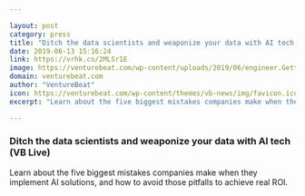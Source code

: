 ```yaml
---

layout: post
category: press
title: "Ditch the data scientists and weaponize your data with AI tech (VB Live)"
date: 2019-06-13 15:16:24
link: https://vrhk.co/2MLSr1E
image: https://venturebeat.com/wp-content/uploads/2019/06/engineer.GettyImages-1000820778.jpg?w=1200&strip=all
domain: venturebeat.com
author: "VentureBeat"
icon: https://venturebeat.com/wp-content/themes/vb-news/img/favicon.ico
excerpt: "Learn about the five biggest mistakes companies make when they implement AI solutions, and how to avoid those pitfalls to achieve real ROI."

---
```


### Ditch the data scientists and weaponize your data with AI tech (VB Live)

Learn about the five biggest mistakes companies make when they implement AI solutions, and how to avoid those pitfalls to achieve real ROI.